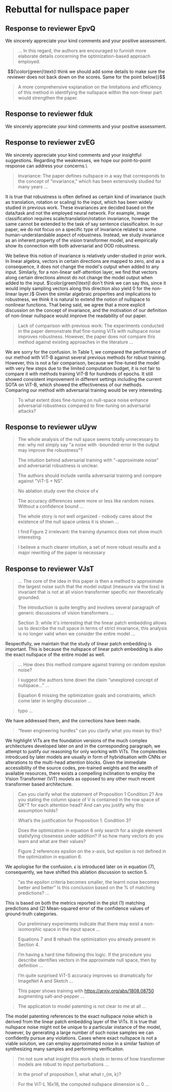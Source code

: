 # Rebuttal for nullspace paper
## Response to reviewer EpvQ
We sincerely appreciate your kind comments and your positive assessment. 

> ... In this regard, the authors are encouraged to furnish more elaborate details concerning the optimization-based approach employed.

$${\color{green}\text{I think we should add some details to make sure the reviewer does not back down on the scores. Same for the point below}}$$

> A more comprehensive explanation on the limitations and efficiency of this method in identifying the nullspace within the non-linear part would strengthen the paper.

## Response to reviewer fduk
We sincerely appreciate your kind comments and your positive assessment.

## Response to reviewer zvEG
We sincerely appreciate your kind comments and your insightful suggestions. Regarding the weaknesses, we hope our point-to-point response can address your concerns.\

>Invariance: The paper defines nullspace in a way that corresponds to the concept of "invariance," which has been extensively studied for many years ...

It is true that robustness is often defined as certain kind of invariance (such as translation, rotation or scaling) to the input, which has been widely studied in previous work. 
These invariances are decided based on the data/task and not the employed neural network. For example, image classification requires scale/translation/rotation invariance, however the same
cannot be extended to the task of say sentence classificaiton. In our paper, we do not focus on a specific type of invariance related to some human-understandable aspect of robustness. 
Instead, we study invariance as an inherent property of the vision transformer model, and empirically show its
connection with both adversarial and OOD robustness. 

We believe this notion of invariance is relatively under-studied in prior work. 
In linear algebra, vectors in certain directions are mapped to zero, and as a consequence, it does not change the model's output when added to any
input. Similarly, for a non-linear self-attention layer, we find that vectors along certain directions almost do not change the model output 
when added to the input. $\color{green}\text{I don't think we can say this, since it would imply sampling vectors along this direction also yield 0 for the non-linear layer.}$
Given the similar algebraic properties and implications to robustness, we think it is natural to extend the notion of
nullspace to nonlinear functions. That being said, we agree that a more explicit 
discussion on the concept of invariance, and the motivation of our definition of non-linear nullspace would improve the readability of 
our paper.


>Lack of comparison with previous work: The experiments conducted in the paper demonstrate that fine-tuning ViTs with nullspace noise improves robustness. However, the paper does not compare this method against existing approaches in the literature ...

We are sorry for the confusion. In Table 1, we compared the performance of our method with ViT-B against
several previous methods for robust training. However, this is not a fair comparison, because we fine-tuned the model with
very few steps due to the limited computation budget, it is not fair to compare it with
methods training ViT-B for hundreds of epochs. It still showed consistent improvement in different settings including
the current SOTA on ViT-B, which showed the effectiveness of our methods. Comparing our method with adversarial training would be very interesting. 

>To what extent does fine-tuning on null-space noise enhance adversarial robustness compared to fine-tuning on adversarial attacks?

## Response to reviewer uUyw
>The whole analysis of the null space seems totally unnecessary to me: why not simply say "a noise with -bounded-error in the output may improve the robustness"?

>The intuition behind adversarial training with "-approximate noise" and adversarial robustness is unclear.

>The authors should include vanilla adversarial training and compare against "ViT-S + NS".

>No ablation study over the choice of $\epsilon$

>The accuracy differences seem more or less like random noises. Without a confidence bound ...

>The whole story is not well organized - nobody cares about the existence of the null space unless it is shown ...

>I find Figure 2 irrelevant: the training dynamics does not show much interesting.

>I believe a much clearer intuition, a set of more robust results and a major rewriting of the paper is necessary
## Response to reviewer VJsT

> ... The core of the idea in this paper is then a method to approximate the largest noise such that the model output (measure via the loss) is invariant that is not at all vision transformer specific nor theoretically grounded.

> The introduction is quite lengthy and involves several paragraph of generic discussions of vision transformers  ...

> Section 3: while it's interesting that the linear patch embedding allows us to describe the null space in terms of strict invariance, this analysis is no longer valid when we consider the entire model ...

Respectfully, we maintain that the study of linear patch embedding is important. This is because the nullspace of linear patch embedding is also the exact nullspace of the entire model as well.

> ... How does this method compare against training on random epsilon noise?

>  I suggest the authors tone down the claim “unexplored concept of nullspace…” ...

> Equation 6 missing the optimization goals and constraints, which come later in lengthy discussion ...

> typo ...

We have addressed them, and the corrections have been made. 

>  “fewer engineering hurdles” can you clarify what you mean by this?

We highlight ViTs are the foundation versions of the much complex architectures developed later on and in the corresponding paragraph, we attempt to justify our reasoning for only working with ViTs. The complexities introdcued by later models are usually in form of hybridisation with CNNs or alterations to the multi-head attention blocks. Given the immediate accessibility of the source codes, pre-trained weights and the wealth of available resources, there exists a compelling inclination to employ the Vision Transformer (ViT) models as opposed to any other much recent transformer based architecture.  

> Can you clarify what the statement of Proposition 1 Condition 2? Are you stating the column space of V is contained in the row space of QK^T for each attention head? And can you justify why this assumption holds?

> What’s the justification for Proposition 1. Condition 3?

> Does the optimization in equation 6 only search for a single element statisfying closeness under addition? If so how many vectors do you learn and what are their values?

> Figure 2 references epsilon on the x-axis, but epsilon is not defined in the optimization in equation 6.

We apologise for the confusion. $\epsilon$ is introduced later on in equation (7), consequently, we have shifted this ablation discussion to section 5.

> “as the epsilon criteria becomes smaller, the learnt noise becomes better and better” Is this conclusion based on the % of matching predictions? ...

This is based on both the metrics reported in the plot (1) matching predictions and (2) Mean-squared error of the confidence values of ground-truth categories.

> Our preliminary experiments indicate that there may exist a non-isomorphic space in the input space ...

> Equations 7 and 8 rehash the optimization you already present in Section 4.

> I’m having a hard time following this logic. If the procedure you describe identifies vectors in the approximate null space, then by definition ...

> I’m quite surprised ViT-S accuracy improves so dramatically for ImageNet A and Sketch ...

> This paper shows training with https://arxiv.org/abs/1808.08750 augmenting salt-and-pepper ...

> The application to model patenting is not clear to me at all ...

The model patenting references to the exact nullspace noise which is derived from the linear patch embedding layer of the ViTs. It is true that nullspace noise might not be unique to a particular instance of the model, however, by generating a large number of such noise samples we can confidently pursue any violations. Cases where exact nullspace is not a viable solution, we can employ approximated noise in a similar fashion of synthesizing many samples and performing verificaiton.

> I’m not sure what insight this work sheds in terms of how transformer models are robust to input perturbations ...

> In the proof of proposition 1, what what r_{m, k}?

> For the ViT-L 16x16, the computed nullspace dimension is 0 ...

